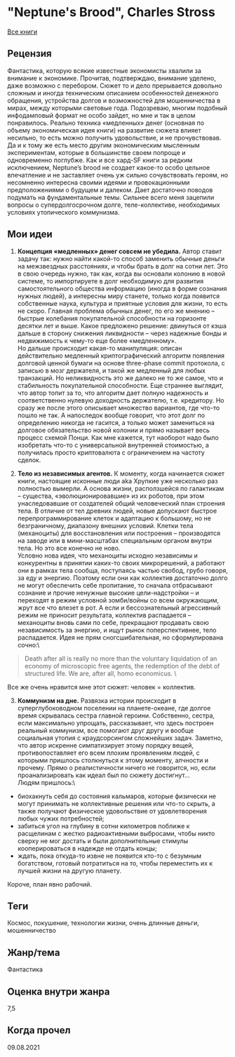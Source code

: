 # "Neptune's Brood", Charles Stross

[Все книги](../README.md)

## Рецензия

Фантастика, которую всякие известные экономисты хвалили за внимание к экономике. Прочитав, подтверждаю, внимание уделено, даже возможно с перебором. Сюжет то и дело прерывается довольно сложным и иногда техническим описанием особенностей денежного обращения, устройства долгов и возможностей для мошенничества в мирах, между которыми световые года. Подозреваю, многим подобный инфодамповый формат не особо зайдет, но мне и так в целом понравилось. Реально техника «медленных» денег (основная по объему экономическая идея книги) на развитие сюжета влияет несильно, то есть можно получить удовольствие, и не прочувствовав. Да и к тому же есть место другим экономическим мысленным экспериментам, которые в большинстве своем попроще и одновременно поглубже. Как и все хард-SF книги за редким исключением, Neptune’s brood не создает какое-то особо цельное впечатление и не заставляет очень уж сильно сочувствовать героям, но несомненно интересна своими идеями и провокационными предположениями о будущем и далеком. Дает достаточно поводов подумать на фундаментальные темы. Сильнее всего меня зацепили вопросы о супердолгосрочном долге, теле-коллективе, необходимых условиях утопического коммунизма.

## Мои идеи

1. **Концепция «медленных» денег совсем не убедила.** Автор ставит задачу так: нужно найти какой-то способ заменить обычные деньги на межзвездных расстояниях, и чтобы брать в долг на сотни лет. Это в свою очередь нужно, так как, когда вы основали колонию в новой системе, то импортируете в долг необходимую для развития самостоятельного общества информацию (иногда в форме сознания нужных людей), а интересны миру станете, только когда появится собственные наука, культура и приятные условия для жизни, то есть не скоро. Главная проблема обычных денег, по его же мнению – быстрые колебания покупательной способности на горизонте десятки лет и выше. Какое предложено решение: двинуться от кэша дальше в сторону снижения ликвидности – через надежные бонды и недвижимость к чему-то еще более «медленному».\
Но дальше происходит какая-то манипуляция: описан действительно медленный криптографический алгоритм появления долговой ценной бумаги на основе three-phase commit протокола, с записью в мозг держателя, и такой же медленный для любых транзакций. Но неликвидность это же далеко не то же самое, что и стабильность покупательной способности. Еще страннее выглядит, что автор топит за то, что алгоритм дает полную надежность и соответственно нулевую доходность держателю, т.е. кредитору. Но сразу же после этого описывает множество вариантов, где что-то пошло не так. А напоследок вообще говорит, что этот долг по определению никогда не гасится, а только может замениться на долговое обязательство новой колонии и прямо называет весь процесс схемой Понци. Как мне кажется, тут наоборот надо было изобретать что-то с универсальной внутренней стоимостью, а получилась просто криптовалюта с ограничением на частоту сделок.

2. **Тело из независимых агентов.** К моменту, когда начинается сюжет книги, настоящие исконные люди aka Хрупкие уже несколько раз полностью вымерли. А основа жизни, расползшейся по галактикам – существа, «эволюционировавшие» из их роботов, при этом унаследовавшие от создателей общий человеческий план строения тела. В отличие от тел древних людей, новые допускают быстрое перепрограммирование клеток и адаптацию к большому, но не безграничному, диапазону внешних условий. Клетки тела (механоциты) для восстановления или построения – производятся на заводе или в мини-масштабах специальным органом внутри тела. Но это все конечно не ново.\
Условно нова идея, что механоциты исходно независимы и конкурентны в принятии каких-то своих микрорешений, а работают они в рамках тела сообща, поступаясь частью свобод, грубо говоря, за еду и энергию. Поэтому если они как коллектив достаточно долго не могут обеспечить себе пропитание, то сначала отбрасывают сознание и прочие ненужные высокие цели-надстройки – и переходят в режим условной зомби/войны со всем окружающим, жрут все что влезет в рот. А если и бессознательный агрессивный режим не приносит результата, коллектив распадается – механоциты вновь сами по себе, прекращают продавать свою независимость за энергию, и ищут рынок поперспективнее, тело распадается. Идея не прям сногсшибательная, но сформулирована сочно:\

>Death after all is really no more than the voluntary liquidation of an economy of microscopic free agents, the redemption of the debt of structured life. We are, after all, homo economicus. \

Все же очень нравится мне этот сюжет: человек = коллектив.

3. **Коммунизм на дне.** Развязка истории происходит в суперглубоководном поселении на планете-океане, где долгое время скрывалась сестра главной героини. Собственно, сестра, если максимально упрощать, рассказывает, что здесь построен реальный коммунизм, все помогают друг другу и вообще социальная утопия с краудсорсингом сложнейших задач. Заметно, что автор искренне симпатизирует этому порядку вещей, противопоставляет его всем плохим проявлениям людей, с которыми пришлось столкнуться к этому моменту, алчности и прочему. Прямо о реалистичности ничего не говорится, но, если проанализировать как идеал был по сюжету достигнут…\
Людям пришлось:\
* биохакнуть себя до состояния кальмаров, которые физически не могут принимать не коллективные решения или что-то скрыть, а также получают физическое удовольствие от удовлетворения любых чужих потребностей;
* забиться угол на глубину в сотни километров поближе к расщелинам с жестко радиоактивными выбросами, чтобы никто сверху не мог достать и были дополнительные стимулы кооперироваться в надежде не отдать концы;
* ждать, пока откуда-то извне не появится кто-то с безумным богатством, готовый потратиться на то, чтобы переместить их к лучшей жизни на другую планету.

Короче, план явно рабочий.

## Теги

Космос, покушение, технологии жизни, очень длинные деньги, мошенничество

## Жанр/тема

Фантастика

## Оценка внутри жанра

7,5

## Когда прочел

09.08.2021
